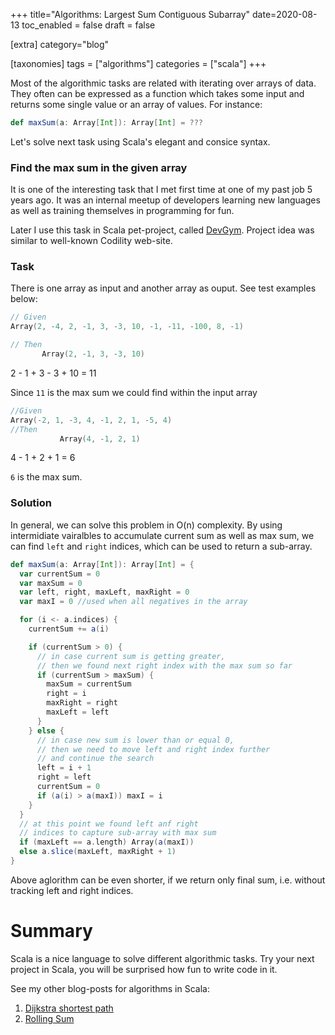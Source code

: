 +++
title="Algorithms: Largest Sum Contiguous Subarray"
date=2020-08-13
toc_enabled = false
draft = false

[extra]
category="blog"

[taxonomies]
tags = ["algorithms"]
categories = ["scala"]
+++

Most of the algorithmic tasks are related with iterating over arrays of data. They often can be expressed as a function which takes some input and returns some single value or an array of values. For instance:

```scala
def maxSum(a: Array[Int]): Array[Int] = ???
```


Let's solve next task using Scala's elegant and consice syntax.

### Find the max sum in the given array

It is one of the interesting task that I met first time at one of my past job 5 years ago. It was an internal meetup of developers learning new languages as well as training themselves in programming for fun.

Later I use this task in Scala pet-project, called [DevGym](https://github.com/novakov-alexey/devgym). Project idea was similar to well-known Codility web-site.


### Task

There is one array as input and another array as ouput. See test examples below:

```scala
// Given
Array(2, -4, 2, -1, 3, -3, 10, -1, -11, -100, 8, -1) 

// Then
       Array(2, -1, 3, -3, 10)
```

2 - 1 + 3 - 3 + 10 = 11

Since `11` is the max sum we could find within the input array

```scala
//Given
Array(-2, 1, -3, 4, -1, 2, 1, -5, 4)
//Then
           Array(4, -1, 2, 1)
```

4 - 1 + 2 + 1 = 6

`6` is the max sum.

### Solution

In general, we can solve this problem in O(n) complexity. By using intermidiate vairalbles to 
accumulate current sum as well as max sum, we can find `left` and `right` indices, which can be used
to return a sub-array.


```scala
def maxSum(a: Array[Int]): Array[Int] = {
  var currentSum = 0
  var maxSum = 0
  var left, right, maxLeft, maxRight = 0
  var maxI = 0 //used when all negatives in the array

  for (i <- a.indices) {
    currentSum += a(i)

    if (currentSum > 0) {    
      // in case current sum is getting greater,
      // then we found next right index with the max sum so far
      if (currentSum > maxSum) {        
        maxSum = currentSum
        right = i
        maxRight = right
        maxLeft = left
      }
    } else {
      // in case new sum is lower than or equal 0, 
      // then we need to move left and right index further  
      // and continue the search
      left = i + 1
      right = left
      currentSum = 0
      if (a(i) > a(maxI)) maxI = i
    }
  }
  // at this point we found left anf right
  // indices to capture sub-array with max sum
  if (maxLeft == a.length) Array(a(maxI))
  else a.slice(maxLeft, maxRight + 1)
}
```

Above aglorithm can be even shorter, if we return only final sum, i.e. without tracking left and right indices.

# Summary

Scala is a nice language to solve different algorithmic tasks. Try your next project in Scala, you will be surprised how fun to write code in it. 

See my other blog-posts for algorithms in Scala:

1. [Dijkstra shortest path](https://medium.com/se-notes-by-alexey-novakov/algorithms-in-scala-dijkstra-shortest-path-78c4291dd8ab)
2. [Rolling Sum](https://medium.com/se-notes-by-alexey-novakov/rolling-sum-in-scala-6bc9a5a82e75)